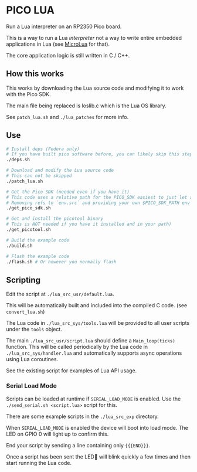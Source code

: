 # PICO LUA

Run a Lua interpreter on an RP2350 Pico board.

This is a way to run a Lua *interpreter* not a way to write entire embedded applications in Lua (see [MicroLua](https://github.com/MicroLua/MicroLua) for that).

The core application logic is still written in C / C++.

## How this works

This works by downloading the Lua source code and modifying it to work with the Pico SDK.

The main file being replaced is loslib.c which is the Lua OS library.

See `patch_lua.sh` and `./lua_patches` for more info.

## Use

```bash
# Install deps (Fedora only)
# If you have built pico software before, you can likely skip this step
./deps.sh

# Download and modify the Lua source code
# This can not be skipped
./patch_lua.sh

# Get the Pico SDK (needed even if you have it)
# This code uses a relative path for the PICO_SDK easiest to just let a copy live here
# Removing refs to `env.src` and providing your own $PICO_SDK_PATH env var can override this
./get_pico_sdk.sh

# Get and install the picotool binary 
# This is NOT needed if you have it installed and in your path)
./get_picotool.sh

# Build the example code 
./build.sh

# Flash the example code
./flash.sh # Or however you normally flash
```

## Scripting

Edit the script at `./lua_src_usr/default.lua`.

This will be automatically built and included into the compiled C code. (see `convert_lua.sh`)

The Lua code in `./lua_src_sys/tools.lua` will be provided to all user scripts under the `tools` object.

The main `./lua_src_usr/script.lua` should define a `Main_loop(ticks)` function. This will be called periodically by the Lua code in `./lua_src_sys/handler.lua` and automatically supports async operations using Lua coroutines.

See the existing script for examples of Lua API usage.

### Serial Load Mode

Scripts can be loaded at runtime if `SERIAL_LOAD_MODE` is enabled. Use the `./send_serial.sh <script.lua>` script for this.

There are some example scripts in the `./lua_src_exp` directory.

When `SERIAL_LOAD_MODE` is enabled the device will boot into load mode. The LED on GPIO 0 will light up to confirm this.

End your script by sending a line containing only `{{{END}}}`.

Once a script has been sent the LED will blink quickly a few times and then start running the Lua code.
